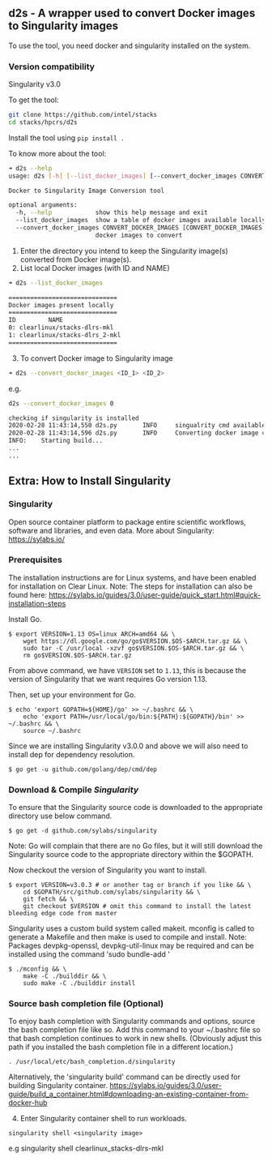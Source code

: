 ## d2s - A wrapper used to convert Docker images to Singularity images

To use the tool, you need docker and singularity installed on the system.

### Version compatibility

Singularity v3.0


To get the tool:

```bash
git clone https://github.com/intel/stacks
cd stacks/hpcrs/d2s
```

Install the tool using `pip install .`

To know more about the tool:

```bash
➜ d2s --help
usage: d2s [-h] [--list_docker_images] [--convert_docker_images CONVERT_DOCKER_IMAGES [CONVERT_DOCKER_IMAGES ...]]

Docker to Singularity Image Conversion tool

optional arguments:
  -h, --help            show this help message and exit
  --list_docker_images  show a table of docker images available locally.
  --convert_docker_images CONVERT_DOCKER_IMAGES [CONVERT_DOCKER_IMAGES ...]
                        docker images to convert

```

1. Enter the directory you intend to keep the Singularity image(s) converted from Docker image(s).
2. List local Docker images (with ID and NAME)


```bash
➜ d2s --list_docker_images

==============================
Docker images present locally
==============================
ID         NAME
0: clearlinux/stacks-dlrs-mkl
1: clearlinux/stacks-dlrs_2-mkl
==============================
```

3. To convert Docker image to Singularity image

```bash
➜ d2s --convert_docker_images <ID_1> <ID_2>
```
e.g.

```bash
d2s --convert_docker_images 0

checking if singularity is installed
2020-02-28 11:43:14,550 d2s.py       INFO     singualrity cmd available
2020-02-28 11:43:14,596 d2s.py       INFO     Converting docker image clearlinux/stacks-dlrs-mkl to singularity image clearlinux_stacks-dlrs-mkl
INFO:    Starting build...
...
...
```

## Extra: How to Install Singularity

### Singularity

Open source container platform to package entire scientific workflows, software and libraries, and even data.
More about Singularity: https://sylabs.io/


### Prerequisites

The installation instructions are for Linux systems, and have been enabled for installation on Clear Linux.
Note: The steps for installation can also be found here: https://sylabs.io/guides/3.0/user-guide/quick_start.html#quick-installation-steps

Install Go.

```
$ export VERSION=1.13 OS=linux ARCH=amd64 && \
    wget https://dl.google.com/go/go$VERSION.$OS-$ARCH.tar.gz && \
    sudo tar -C /usr/local -xzvf go$VERSION.$OS-$ARCH.tar.gz && \
    rm go$VERSION.$OS-$ARCH.tar.gz
```
From above command, we have `VERSION` set to `1.13`, this is because the version of Singularity that we want requires Go version 1.13.

Then, set up your environment for Go.

```
$ echo 'export GOPATH=${HOME}/go' >> ~/.bashrc && \
    echo 'export PATH=/usr/local/go/bin:${PATH}:${GOPATH}/bin' >> ~/.bashrc && \
    source ~/.bashrc
```

Since we are installing Singularity v3.0.0 and above we will also need to install dep for dependency resolution.

```
$ go get -u github.com/golang/dep/cmd/dep

```

### Download & Compile *Singularity*

To ensure that the Singularity source code is downloaded to the appropriate directory use below command.

```
$ go get -d github.com/sylabs/singularity
```

Note: Go will complain that there are no Go files, but it will still download the Singularity source code to the appropriate directory within the $GOPATH.

Now checkout the version of Singularity you want to install.

```
$ export VERSION=v3.0.3 # or another tag or branch if you like && \
    cd $GOPATH/src/github.com/sylabs/singularity && \
    git fetch && \
    git checkout $VERSION # omit this command to install the latest bleeding edge code from master
```

Singularity uses a custom build system called makeit. mconfig is called to generate a Makefile and then make is used to compile and install.
Note: Packages devpkg-openssl, devpkg-util-linux may be required and can be installed using the command 'sudo bundle-add <pkg-name>'

```
$ ./mconfig && \
    make -C ./builddir && \
    sudo make -C ./builddir install
```

### Source bash completion file (Optional)

To enjoy bash completion with Singularity commands and options, source the bash completion file like so. Add this command to your ~/.bashrc file so that bash completion continues to work in new shells. (Obviously adjust this path if you installed the bash completion file in a different location.)

```
. /usr/local/etc/bash_completion.d/singularity
```


Alternatively, the 'singularity build' command can be directly used for building Singularity container. https://sylabs.io/guides/3.0/user-guide/build_a_container.html#downloading-an-existing-container-from-docker-hub

4. Enter Singularity container shell to run workloads.
```
singularity shell <singularity image>
```
e.g singularity shell clearlinux_stacks-dlrs-mkl

